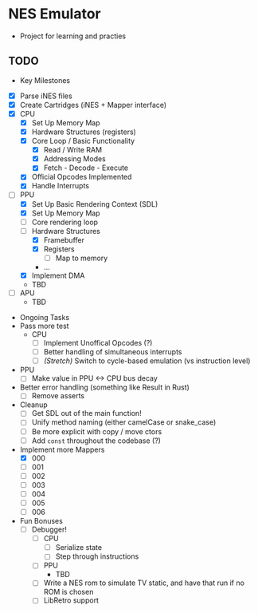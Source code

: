 # NES Emulator
- Project for learning and practies

## TODO
 - Key Milestones
  - [x] Parse iNES files
  - [x] Create Cartridges (iNES + Mapper interface)
  - [x] CPU
    - [x] Set Up Memory Map
    - [x] Hardware Structures (registers)
    - [x] Core Loop / Basic Functionality
      - [x] Read / Write RAM
      - [x] Addressing Modes
      - [x] Fetch - Decode - Execute
    - [x] Official Opcodes Implemented
    - [x] Handle Interrupts
  - [ ] PPU
    - [x] Set Up Basic Rendering Context (SDL)
    - [x] Set Up Memory Map
    - [ ] Core rendering loop
    - [ ] Hardware Structures
      - [x] Framebuffer
      - [x] Registers
        - [ ] Map to memory
      - ...
    - [x] Implement DMA
    - TBD
  - [ ] APU
    - TBD

 - Ongoing Tasks
  - Pass more test
    - CPU
      - [ ] Implement Unoffical Opcodes (?)
      - [ ] Better handling of simultaneous interrupts
      - [ ] _\(Stretch\)_ Switch to cycle-based emulation (vs instruction level)
  - PPU
      - [ ] Make value in PPU <-> CPU bus decay
  - Better error handling (something like Result in Rust)
    - [ ] Remove asserts
  - Cleanup
      - [ ] Get SDL out of the main function!
      - [ ] Unify method naming (either camelCase or snake_case)
      - [ ] Be more explicit with copy / move ctors
      - [ ] Add `const` throughout the codebase (?)
  - Implement more Mappers
    - [x] 000
    - [ ] 001
    - [ ] 002
    - [ ] 003
    - [ ] 004
    - [ ] 005
    - [ ] 006
   - Fun Bonuses
     - [ ] Debugger!
       - [ ] CPU
         - [ ] Serialize state
         - [ ] Step through instructions
       - [ ] PPU
         - TBD
       - [ ] Write a NES rom to simulate TV static, and have that run if no ROM is chosen
       - [ ] LibRetro support
